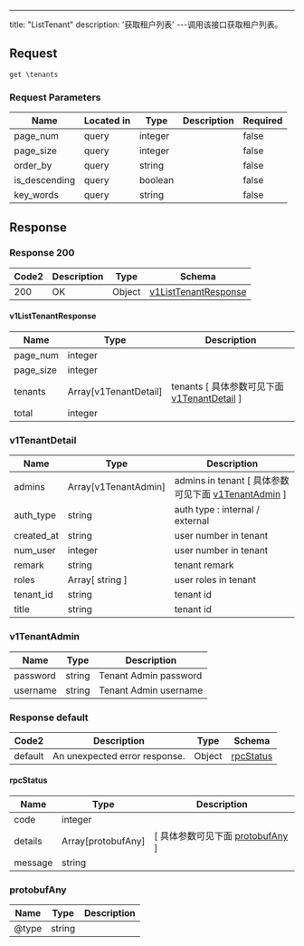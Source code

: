 ---
title: "ListTenant"
description: '获取租户列表'
---调用该接口获取租户列表。



## Request


```
get \tenants
```

###  Request Parameters

| Name | Located in | Type | Description |  Required |
| ---- | ---------- | ----------- | ----------- |  ---- |
| page_num | query | integer |  |  false |
| page_size | query | integer |  |  false |
| order_by | query | string |  |  false |
| is_descending | query | boolean |  |  false |
| key_words | query | string |  |  false |

## Response

### Response  200 
| Code2 | Description | Type | Schema |
| ---- | ----------- | ------ | ------ |
| 200 | OK | Object | [v1ListTenantResponse](#v1ListTenantResponse) |

#### v1ListTenantResponse

| Name | Type | Description | 
| ---- | ---- | ----------- |     
| page_num | integer |  |      
| page_size | integer |  |          
| tenants | Array[v1TenantDetail] | tenants [ 具体参数可见下面 [v1TenantDetail](#v1TenantDetail) ] |       
| total | integer |  |   

### v1TenantDetail
| Name | Type | Description | 
| ---- | ---- | ----------- |         
| admins | Array[v1TenantAdmin] | admins in tenant [ 具体参数可见下面 [v1TenantAdmin](#v1TenantAdmin) ] |       
| auth_type | string | auth type : internal / external |      
| created_at | string | user number in tenant |      
| num_user | integer | user number in tenant |      
| remark | string | tenant remark |         
| roles | Array[ string ] | user roles in tenant |       
| tenant_id | string | tenant id |      
| title | string | tenant id |   

### v1TenantAdmin
| Name | Type | Description | 
| ---- | ---- | ----------- |     
| password | string |  Tenant Admin password  |      
| username | string |  Tenant Admin username  |   



### Response  default 
| Code2 | Description | Type | Schema |
| ---- | ----------- | ------ | ------ |
| default | An unexpected error response. | Object | [rpcStatus](#rpcStatus) |

#### rpcStatus

| Name | Type | Description | 
| ---- | ---- | ----------- |     
| code | integer |  |          
| details | Array[protobufAny] |  [ 具体参数可见下面 [protobufAny](#protobufAny) ] |       
| message | string |  |   

### protobufAny
| Name | Type | Description | 
| ---- | ---- | ----------- |     
| @type | string |  |   



